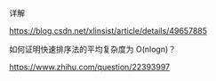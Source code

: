 详解

https://blog.csdn.net/xlinsist/article/details/49657885

如何证明快速排序法的平均复杂度为 O(nlogn)？

https://www.zhihu.com/question/22393997